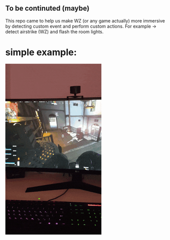 ## To be continuted (maybe)

This repo came to help us make WZ (or any game actually) more immersive by detecting custom event and perform custom actions.
For example -> detect airstrike (WZ) and flash the room lights.

# simple example:
<img src="https://github.com/Yogranov/EnhancedWZ/blob/master/README_MEDIA/example.gif" width="300" height="534" />

